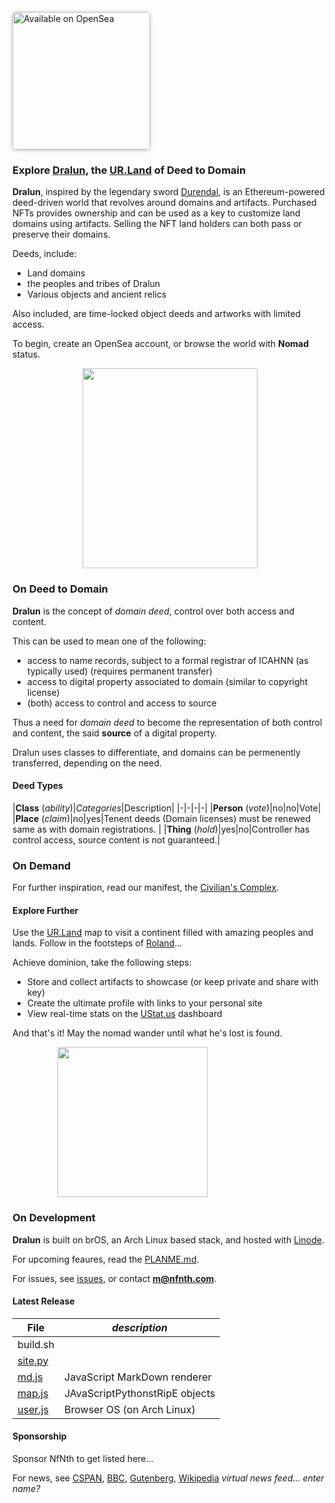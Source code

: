 
<a href="https://opensea.io/NfNth" title="Buy on OpenSea" target="_blank"><img style="width:220px; border-radius:5px; box-shadow: 0px 1px 6px rgba(0, 0, 0, 0.25);" src="https://storage.googleapis.com/opensea-static/Logomark/Badge%20-%20Available%20On%20-%20Light.png" alt="Available on OpenSea" /></a>
  
### Explore [Dralun](https://dralun.com), the [UR.Land](https://ur.land) of Deed to Domain

**Dralun**, inspired by the legendary sword [Durendal](https://en.wikipedia.org/wiki/Durendal), is an Ethereum-powered deed-driven world that revolves around domains and artifacts. Purchased NFTs provides ownership and can be used as a key to customize land domains using artifacts. Selling the NFT land holders can both pass or preserve their domains.

Deeds, include:

- Land domains
- the peoples and tribes of Dralun
- Various objects and ancient relics

Also included, are time-locked object deeds and artworks with limited access.

To begin, create an OpenSea account, or browse the world with **Nomad** status.

<p align="center"><img src="https://github.com/nfnth/res/raw/main/site/bird.png" width="280" height="320" /></p>

### On Deed to Domain

**Dralun** is the concept of *domain deed*, control over both access and content.

This can be used to mean one of the following:

- access to name records, subject to a formal registrar of ICAHNN (as typically used) (requires permanent transfer)
- access to digital property associated to domain (similar to copyright license)
- (both) access to control and access to source

Thus a need for *domain deed* to become the representation of both control and content, the said **source** of a digital property.

Dralun uses classes to differentiate, and domains can be permenently transferred, depending on the need.

#### Deed Types

|**Class** (*ability*)|*Categories*|Description|
|-|-|-|-|
|**Person** (*vote*)|no|no|Vote|
|**Place** (*claim*)|no|yes|Tenent deeds (Domain licenses) must be renewed same as with domain registrations. |
|**Thing** (*hold*)|yes|no|Controller has control access, source content is not guaranteed.|

### On Demand

For further inspiration, read our manifest, the [Civilian's Complex](https://github.com/nfnth/nfnth/blob/master/doc/CC.md).

#### Explore Further

Use the [UR.Land](https://ur.land) map to visit a continent filled with amazing peoples and lands. Follow in the footsteps of [Roland](https://en.wikipedia.org/wiki/Roland)...

Achieve dominion, take the following steps:

- Store and collect artifacts to showcase (or keep private and share with key)
- Create the ultimate profile with links to your personal site
- View real-time stats on the [UStat.us](https://ustat.us) dashboard

And that's it! May the nomad wander until what he's lost is found.

<p align="center"><img style="padding-right:120px;position:relative;" src="https://github.com/nfnth/res/raw/main/site/fox.png" width="240" height="240" /></p>

### On Development

**Dralun** is built on brOS, an Arch Linux based stack, and hosted with [Linode](https://cloud.linode.com/linodes).

For upcoming feaures, read the [PLANME.md](https://github.com/nfnth/nfnth/blob/master/PLANME.md).

For issues, see [issues](https://github.com/nfnth/nfnth/issues), or contact **m@nfnth.com**.

#### Latest Release

|**File**|*description*|
|-|-|
|build.sh||
|[site.py]()||
|[md.js](https://github.com/nfnth/nfnth/blob/master/doc/MATTDOWN.md)|JavaScript MarkDown renderer|
|[map.js]()|JAvaScriptPythonstRipE objects|
|[user.js](https://github.com/nfnth/nfnth/blob/master/doc/BROS.md)|Browser OS (on Arch Linux)|

#### Sponsorship

Sponsor NfNth to get listed here...

For news, see [CSPAN](https://www.c-span.org/), [BBC](http://feeds.bbci.co.uk/news/rss.xml), [Gutenberg](http://www.gutenberg.org/wiki/Main_Page), [Wikipedia](http://www.wikipedia.org/wiki/Special:Random) *virtual news feed... enter name?*
